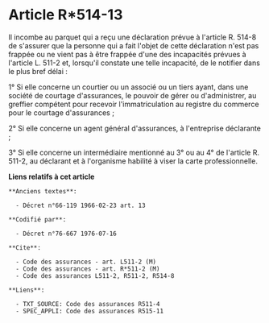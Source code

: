 # Article R*514-13

Il incombe au parquet qui a reçu une déclaration prévue à l'article R. 514-8 de s'assurer que la personne qui a fait l'objet
de cette déclaration n'est pas frappée ou ne vient pas à être frappée d'une des incapacités prévues à l'article L. 511-2 et,
lorsqu'il constate une telle incapacité, de le notifier dans le plus bref délai :

1° Si elle concerne un courtier ou un associé ou un tiers ayant, dans une société de courtage d'assurances, le pouvoir de
gérer ou d'administrer, au greffier compétent pour recevoir l'immatriculation au registre du commerce pour le courtage
d'assurances ;

2° Si elle concerne un agent général d'assurances, à l'entreprise déclarante ;

3° Si elle concerne un intermédiaire mentionné au 3° ou au 4° de l'article R. 511-2, au déclarant et à l'organisme habilité à
viser la carte professionnelle.

**Liens relatifs à cet article**

	**Anciens textes**:

	  - Décret n°66-119 1966-02-23 art. 13

	**Codifié par**:

	  - Décret n°76-667 1976-07-16

	**Cite**:

	  - Code des assurances - art. L511-2 (M)
	  - Code des assurances - art. R*511-2 (M)
	  - Code des assurances L511-2, R511-2, R514-8

	**Liens**:

	  - TXT_SOURCE: Code des assurances R511-4
	  - SPEC_APPLI: Code des assurances R515-11
